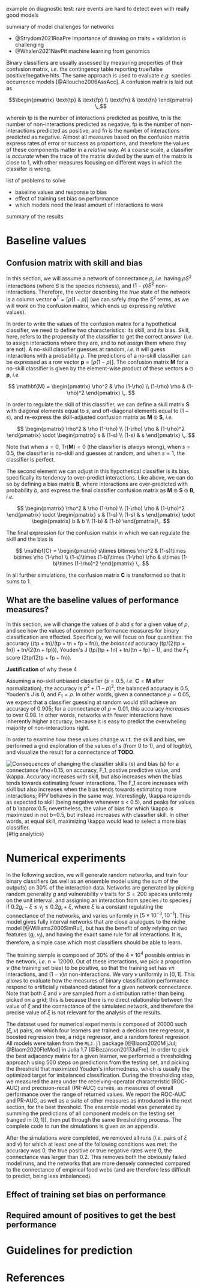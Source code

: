 example on diagnostic test: rare events are hard to detect even with really good models

summary of model challenges for networks
- @Strydom2021RoaPre importance of drawing on traits + validation is challenging
- @Whalen2021NavPit machine learning from genomics

Binary classifiers are usually assessed by measuring properties of their
confusion matrix, *i.e.* the contingency table reporting true/false
positive/negative hits. The same approach is used to evaluate *e.g.* species
occurrence models [@Allouche2006AssAcc]. A confusion matrix is laid out as

$$\begin{pmatrix}
    \text{tp} & \text{fp} \\
    \text{fn} & \text{tn}
\end{pmatrix} \,,$$

wherein $\text{tp}$ is the number of interactions predicted as positive,
$\text{tn}$ is the number of non-interactions predicted as negative, $\text{fp}$
is the number of non-interactions predicted as positive, and $\text{fn}$ is the
number of interactions predicted as negative. Almost all measures based on the
confusion matrix express rates of error or success as proportions, and therefore
the values of these components matter in a *relative* way. At a coarse scale, a
classifier is *accurate* when the trace of the matrix divided by the sum of the
matrix is close to 1, with other measures focusing on different ways in which
the classifer is wrong.

list of problems to solve
- baseline values and response to bias
- effect of training set bias on performance
- which models need the least amount of interactions to work

summary of the results

# Baseline values 

## Confusion matrix with skill and bias

In this section, we will assume a network of connectance $\rho$, *i.e.* having
$\rho S^2$ interactions (where $S$ is the species richness), and $(1-\rho) S^2$
non-interactions. Therefore, the vector describing the *true* state of the
network is a column vector $\mathbf{o}^T = [\rho (1-\rho)]$ (we can safely drop
the $S^2$ terms, as we will work on the confusion matrix, which ends up
expressing *relative* values).

In order to write the values of the confusion matrix for a hypothetical
classifier, we need to define two characteristics: its skill, and its bias.
Skill, here, refers to the propensity of the classifier to get the correct
answer (*i.e.* to assign interactions where they are, and to not assign them
where they are not). A no-skill classifier guesses at random, *i.e.* it will
guess interactions with a probability $\rho$. The predictions of a no-skill
classifier can be expressed as a row vector $\mathbf{p} = [\rho (1-\rho)]$. The
confusion matrix $\mathbf{M}$ for a no-skill classifier is given by the
element-wise product of these vectors $\mathbf{o} \odot \mathbf{p}$, *i.e.*

$$
\mathbf{M} = \begin{pmatrix}
    \rho^2 & \rho (1-\rho) \\
    (1-\rho) \rho & (1-\rho)^2
\end{pmatrix} \,.
$$

In order to regulate the skill of this classifier, we can define a skill matrix
$\mathbf{S}$ with diagonal elements equal to $s$, and off-diagonal elements
equal to $(1-s)$, and re-express the skill-adjusted confusion matrix as
$\mathbf{M} \odot \mathbf{S}$, *i.e.*

$$
\begin{pmatrix}
    \rho^2 & \rho (1-\rho) \\
    (1-\rho) \rho & (1-\rho)^2
\end{pmatrix} \odot \begin{pmatrix}
    s & (1-s) \\
    (1-s) & s
\end{pmatrix} \,.
$$

Note that when $s=0$, $\text{Tr}(\mathbf{M}) = 0$ (the classifier is *always*
wrong), when $s=0.5$, the classifier is no-skill and guesses at random, and when
$s=1$, the classifier is perfect.

The second element we can adjust in this hypothetical classifier is its bias,
specifically its tendency to over-predict interactions. Like above, we can do so
by defining a bias matrix $\mathbf{B}$, where interactions are over-predicted
with probability $b$, and express the final classifier confusion matrix as
$\mathbf{M}\odot \mathbf{S}\odot \mathbf{B}$, *i.e.*

$$
\begin{pmatrix}
    \rho^2 & \rho (1-\rho) \\
    (1-\rho) \rho & (1-\rho)^2
\end{pmatrix} \odot \begin{pmatrix}
    s & (1-s) \\
    (1-s) & s
\end{pmatrix} \odot \begin{pmatrix}
    b & b \\
    (1-b) & (1-b)
\end{pmatrix}\,.
$$

The final expression for the confusion matrix in which we can regulate the skill
and the bias is

$$
\mathbf{C} = \begin{pmatrix}
    s\times b\times \rho^2 & (1-s)\times b\times \rho (1-\rho) \\
    (1-s)\times (1-b)\times (1-\rho) \rho & s\times (1-b)\times (1-\rho)^2
\end{pmatrix} \,.
$$

In all further simulations, the confusion matrix $\mathbf{C}$ is transformed so
that it sums to 1.

## What are the baseline values of performance measures?

In this section, we will change the values of $b$ abd $s$ for a given value of
$\rho$, and see how the values of common performance measures for binary
classification are affected. Specifically, we will focus on four quantities: the
accuracy ($(\text{tp}+\text{tn})/(\text{tp}+\text{tn}+\text{fp}+\text{fn})$),
the *balanced* accuracy
($\text{tp}/(2(\text{tp}+\text{fn}))+\text{tn}/(2(\text{tn}+\text{fp}))$),
Youden's J
($\text{tp}/(\text{tp}+\text{fn})+\text{tn}/(\text{tn}+\text{fp})-1$), and the
$F_1$ score ($2\text{tp}/(2\text{tp}+\text{fp}+\text{fn})$).

**Justification** of why these 4

Assuming a no-skill unbiased classifier ($s=0.5$, *i.e.* $\mathbf{C}=\mathbf{M}$
after normalization), the accuracy is $\rho^2 + (1-\rho)^2$, the balanced
accuracy is $0.5$, Youden's J is $0$, and $F_1=\rho$. In other words, given a
connectance $\rho = 0.05$, we expect that a classifier guessing at random would
still achieve an accuracy of $0.905$; for a connectance of $\rho = 0.01$, this
accuracy *increases* to over $0.98$. In other words, networks with fewer
interactions have inherently higher accuracy, because it is easy to predict the
overwheling majority of non-interactions right.

In order to examine how these values change w.r.t. the skill and bias, we
performed a grid exploration of the values of $s$ (from 0 to 1), and of
$\text{logit}(b)$, and visualize the result for a connectance of **TODO**.

![Consequences of changing the classifier skills ($s$) and bias ($s$) for a
connectance $\rho=0.15$, on accuracy, $F_1$, postive predictive value, and
$\kappa$. Accuracy increases with skill, but also increases when the bias tends
towards estimating *fewer* interactions. The $F_1$ score increases with skill
but also increases when the bias tends towards estimating *more* interactions;
PPV behaves in the same way. Interestingly, $\kappa$ responds as expected to
skill (being negative whenever $s < 0.5$), and peaks for values of $b \approx
0.5$; nevertheless, the value of bias for which $\kappa$ is maximized in *not*
$b=0.5$, but instead increases with classifier skill. In other words, at equal
skill, maximizing $\kappa$ would lead to select a *more* bias
classifier.](figures/analytics.png){#fig:analytics}

# Numerical experiments

In the following section, we will generate random networks, and train four
binary classifiers (as well as an ensemble model using the sum of the outputs)
on 30% of the interaction data. Networks are generated by picking random
generality $g$ and vulnerability $v$ traits for $S = 200$ species uniformly on
the unit interval, and assigning an interaction from species $i$ to species $j$
if $0.2g_i-\xi \le v_j \le 0.2g_i+\xi$, where $\xi$ is a constant regulating the
connectance of the networks, and varies uniformly in $[5\times 10^{-3},
10^{-1}]$. This model gives fully interval networks that are close analogues to
the niche model [@Williams2000SimRul], but has the benefit of only relying on
two features ($g_i, v_j$), and having the exact same rule for all interactions.
It is, therefore, a simple case which most classifiers should be able to learn.

The training sample is composed of 30% of the $4\times 10^4$ possible entries in
the network, *i.e.* $n=12000$. Out of these interactions, we pick a proportion
$\nu$ (the training set bias) to be positive, so that the training set has $\nu
n$ interactions, and $(1-\nu) n$ non-interactions. We vary $\nu$ uniformly in
$]0,1[$. This allows to evaluate how the measures of binary classification
performance respond to artificially rebalanced dataset for a given network
connectance. Note that both $\xi$ and $\nu$ are sampled from a distribution
rather than being picked on a grid; this is because there is no direct
relationship between the value of $\xi$ and the connectance of the simulated
network, and therefore the precise value of $\xi$ is not relevant for the
analysis of the results.

The dataset used for numerical experiments is composed of 20000 such $(\xi,
\nu)$ pairs, on which four learners are trained: a decision tree regressor, a
boosted regression tree, a ridge regressor, and a random forest regressor. All
models were taken from the `MLJ.jl` package [@Blaom2020MljJul; @Blaom2020FleMod]
in Julia 1.7 [@Bezanson2017JulFre]. In order to pick the best adjacency matrix
for a given learner, we performed a thresholding approach using 500 steps on
predictions from the testing set, and picking the threshold that maximized
Youden's informedness, which is usually the optimized target for imbalanced
classification. During the thresholding step, we measured the area under the
receiving-operator characteristic (ROC-AUC) and precision-recall (PR-AUC)
curves, as measures of overall performance over the range of returned values. We
report the ROC-AUC and PR-AUC, as well as a suite of other measures as
introduced in the next section, for the best threshold. The ensemble model was
generated by summing the predictions of all component models on the testing  set
(ranged in $[0,1]$), then put through the same thresholding process. The
complete code to run the simulations is given as an appendix.

After the simulations were completed, we removed all runs (*i.e.* pairs of $\xi$
and $\nu$) for which at least one of the following conditions was met: the
accuracy was 0, the true positive or true negative rates were 0, the connectance
was larger than 0.2. This removes both the obviously failed model runs, and the
networks that are more densely connected compared to the connectance of
empirical food webs (and are therefore less difficult to predict, being less
imbalanced).

## Effect of training set bias on performance

## Required amount of positives to get the best performance

# Guidelines for prediction

# References